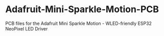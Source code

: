 # Adafruit-Mini-Sparkle-Motion-PCB
PCB files for the Adafruit Mini Sparkle Motion - WLED-friendly ESP32 NeoPixel LED Driver
